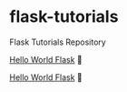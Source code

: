 # flask-tutorials
Flask Tutorials Repository

[Hello World Flask](flask-tutorials/tree/hello-world-flask "Hello World Flask") :rocket:


[Hello World Flask](https://github.com/windson/flask-tutorials/tree/hello-world-flask "Hello World Flask") :rocket:

